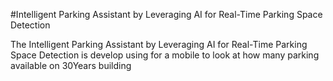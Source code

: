 #Intelligent Parking Assistant by Leveraging AI for Real-Time Parking Space Detection

The Intelligent Parking Assistant by Leveraging AI for Real-Time Parking Space Detection is develop using for a mobile to look at how many parking available on 30Years building

